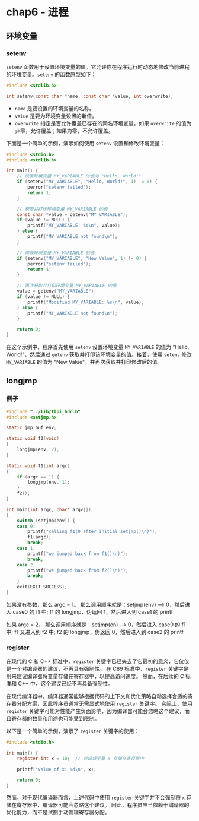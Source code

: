 # chap6 - 进程

## 环境变量

### setenv

`setenv` 函数用于设置环境变量的值。它允许你在程序运行时动态地修改当前进程的环境变量。`setenv` 的函数原型如下：

```c
#include <stdlib.h>

int setenv(const char *name, const char *value, int overwrite);
```

- `name` 是要设置的环境变量的名称。
- `value` 是要为环境变量设置的新值。
- `overwrite` 指定是否允许覆盖已存在的同名环境变量。如果 `overwrite` 的值为非零，允许覆盖；如果为零，不允许覆盖。

下面是一个简单的示例，演示如何使用 `setenv` 设置和修改环境变量：

```c
#include <stdio.h>
#include <stdlib.h>

int main() {
    // 设置环境变量 MY_VARIABLE 的值为 "Hello, World!"
    if (setenv("MY_VARIABLE", "Hello, World!", 1) != 0) {
        perror("setenv failed");
        return 1;
    }

    // 获取并打印环境变量 MY_VARIABLE 的值
    const char *value = getenv("MY_VARIABLE");
    if (value != NULL) {
        printf("MY_VARIABLE: %s\n", value);
    } else {
        printf("MY_VARIABLE not found\n");
    }

    // 修改环境变量 MY_VARIABLE 的值
    if (setenv("MY_VARIABLE", "New Value", 1) != 0) {
        perror("setenv failed");
        return 1;
    }

    // 再次获取并打印环境变量 MY_VARIABLE 的值
    value = getenv("MY_VARIABLE");
    if (value != NULL) {
        printf("Modified MY_VARIABLE: %s\n", value);
    } else {
        printf("MY_VARIABLE not found\n");
    }

    return 0;
}
```

在这个示例中，程序首先使用 `setenv` 设置环境变量 `MY_VARIABLE` 的值为 "Hello, World!"，然后通过 `getenv` 获取并打印该环境变量的值。接着，使用 `setenv` 修改 `MY_VARIABLE` 的值为 "New Value"，并再次获取并打印修改后的值。

## longjmp

### 例子

```c
#include "../lib/tlpi_hdr.h"
#include <setjmp.h>

static jmp_buf env;

static void f2(void)
{
    longjmp(env, 2);
}

static void f1(int argc)
{
    if (argc == 1) {
        longjmp(env, 1);
    }
    f2();
}

int main(int argc, char* argv[])
{
    switch (setjmp(env)) {
    case 0:
        printf("calling f1(0 after initial setjmp()\n)");
        f1(argc);
        break;
    case 1:
        printf("we jumped back from f1()\n)");
        break;
    case 2:
        printf("we jumped back from f2()\n)");
        break;
    }
    exit(EXIT_SUCCESS);
}
```

如果没有参数，那么 argc = 1。
那么调用顺序就是：setjmp(env) --> 0，然后进入 case0 的 f1 中;
f1 的 longjmp，伪返回 1，然后进入到 case1 的 printf

如果 argc = 2，
那么调用顺序就是：setjmp(en) --> 0，然后进入 case0 的 f1 中;
f1 又进入到 f2 中;
f2 的 longjmp，伪返回 0，然后进入到 case2 的 printf

### register

在现代的 C 和 C++ 标准中，`register` 关键字已经失去了它最初的意义，它仅仅是一个对编译器的建议，不再具有强制性。
在 C89 标准中，`register` 关键字是用来建议编译器将变量存储在寄存器中，以提高访问速度。
然而，在后续的 C 标准和 C++ 中，这个建议已经不再具备强制性。

在现代编译器中，编译器通常能够根据代码的上下文和优化策略自动选择合适的寄存器分配方案，因此程序员通常无需显式地使用 `register` 关键字。
实际上，使用 `register` 关键字可能对性能产生负面影响，因为编译器可能会忽略这个建议，而且寄存器的数量和用途也可能受到限制。

以下是一个简单的示例，演示了 `register` 关键字的使用：

```c
#include <stdio.h>

int main() {
    register int x = 10;  // 尝试将变量 x 存储在寄存器中

    printf("Value of x: %d\n", x);

    return 0;
}
```

然而，对于现代编译器而言，上述代码中使用 `register` 关键字并不会强制将 `x` 存储在寄存器中，编译器可能会忽略这个建议。
因此，程序员应当依赖于编译器的优化能力，而不是试图手动管理寄存器分配。
